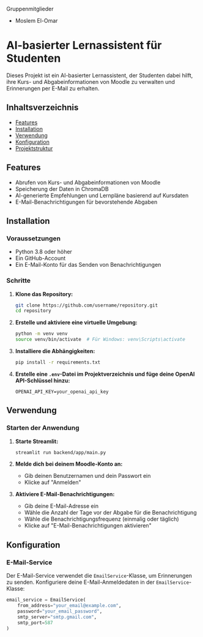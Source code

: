 Gruppenmitglieder

- Moslem El-Omar

# AI-basierter Lernassistent für Studenten

Dieses Projekt ist ein AI-basierter Lernassistent, der Studenten dabei hilft, ihre Kurs- und Abgabeinformationen von Moodle zu verwalten und Erinnerungen per E-Mail zu erhalten.

## Inhaltsverzeichnis
- [Features](#features)
- [Installation](#installation)
- [Verwendung](#verwendung)
- [Konfiguration](#konfiguration)
- [Projektstruktur](#projektstruktur)


## Features
- Abrufen von Kurs- und Abgabeinformationen von Moodle
- Speicherung der Daten in ChromaDB
- AI-generierte Empfehlungen und Lernpläne basierend auf Kursdaten
- E-Mail-Benachrichtigungen für bevorstehende Abgaben

## Installation

### Voraussetzungen
- Python 3.8 oder höher
- Ein GitHub-Account
- Ein E-Mail-Konto für das Senden von Benachrichtigungen

### Schritte
1. **Klone das Repository:**
    ```bash
    git clone https://github.com/username/repository.git
    cd repository
    ```

2. **Erstelle und aktiviere eine virtuelle Umgebung:**
    ```bash
    python -m venv venv
    source venv/bin/activate  # Für Windows: venv\Scripts\activate
    ```

3. **Installiere die Abhängigkeiten:**
    ```bash
    pip install -r requirements.txt
    ```

4. **Erstelle eine `.env`-Datei im Projektverzeichnis und füge deine OpenAI API-Schlüssel hinzu:**
    ```env
    OPENAI_API_KEY=your_openai_api_key
    ```

## Verwendung

### Starten der Anwendung
1. **Starte Streamlit:**
    ```bash
    streamlit run backend/app/main.py
    ```

2. **Melde dich bei deinem Moodle-Konto an:**
   - Gib deinen Benutzernamen und dein Passwort ein
   - Klicke auf "Anmelden"

3. **Aktiviere E-Mail-Benachrichtigungen:**
   - Gib deine E-Mail-Adresse ein
   - Wähle die Anzahl der Tage vor der Abgabe für die Benachrichtigung
   - Wähle die Benachrichtigungsfrequenz (einmalig oder täglich)
   - Klicke auf "E-Mail-Benachrichtigungen aktivieren"

## Konfiguration

### E-Mail-Service
Der E-Mail-Service verwendet die `EmailService`-Klasse, um Erinnerungen zu senden. Konfiguriere deine E-Mail-Anmeldedaten in der `EmailService`-Klasse:

```python
email_service = EmailService(
    from_address="your_email@example.com",
    password="your_email_password",
    smtp_server="smtp.gmail.com",
    smtp_port=587
)
